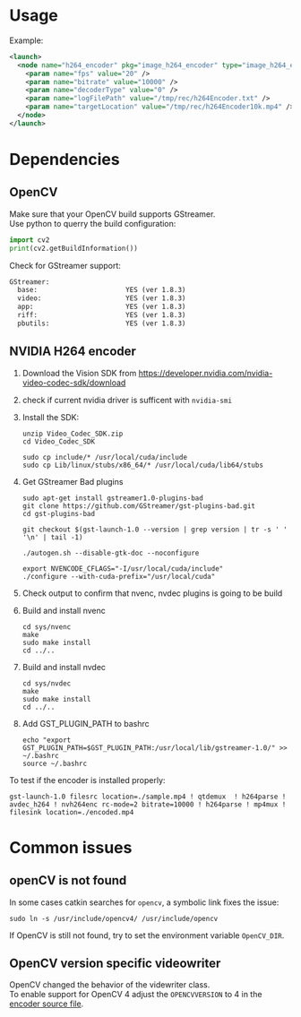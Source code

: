 # Usage
Example:
```xml
<launch>
  <node name="h264_encoder" pkg="image_h264_encoder" type="image_h264_encoder_node" output="log">
    <param name="fps" value="20" />
    <param name="bitrate" value="10000" />
    <param name="decoderType" value="0" />
    <param name="logFilePath" value="/tmp/rec/h264Encoder.txt" />
    <param name="targetLocation" value="/tmp/rec/h264Encoder10k.mp4" />
  </node>
</launch>
```

# Dependencies
## OpenCV
Make sure that your OpenCV build supports GStreamer.  
Use python to querry the build configuration:
```python
import cv2
print(cv2.getBuildInformation())
```
Check for GStreamer support:
```txt
GStreamer:                   
  base:                      YES (ver 1.8.3)
  video:                     YES (ver 1.8.3)
  app:                       YES (ver 1.8.3)
  riff:                      YES (ver 1.8.3)
  pbutils:                   YES (ver 1.8.3)
```

## NVIDIA H264 encoder
 1. Download the Vision SDK from https://developer.nvidia.com/nvidia-video-codec-sdk/download 
 2. check if current nvidia driver is sufficent with `nvidia-smi`
 3. Install the SDK:
     ```shell
    unzip Video_Codec_SDK.zip
    cd Video_Codec_SDK

    sudo cp include/* /usr/local/cuda/include
    sudo cp Lib/linux/stubs/x86_64/* /usr/local/cuda/lib64/stubs
     ```
 
 4. Get GStreamer Bad plugins
     ```shell
     sudo apt-get install gstreamer1.0-plugins-bad
     git clone https://github.com/GStreamer/gst-plugins-bad.git
    cd gst-plugins-bad

    git checkout $(gst-launch-1.0 --version | grep version | tr -s ' ' '\n' | tail -1)

    ./autogen.sh --disable-gtk-doc --noconfigure

    export NVENCODE_CFLAGS="-I/usr/local/cuda/include"
    ./configure --with-cuda-prefix="/usr/local/cuda"
     ```

5. Check output to confirm that nvenc, nvdec plugins is going to be build

6. Build and install nvenc
    ```
    cd sys/nvenc
    make 
    sudo make install
    cd ../..
    ```

7. Build and install nvdec
    ```
    cd sys/nvdec
    make 
    sudo make install
    cd ../..
    ```

8. Add GST_PLUGIN_PATH to bashrc
    ```
    echo "export GST_PLUGIN_PATH=$GST_PLUGIN_PATH:/usr/local/lib/gstreamer-1.0/" >> ~/.bashrc
    source ~/.bashrc
    ```

   
To test if the encoder is installed properly:
```shell
gst-launch-1.0 filesrc location=./sample.mp4 ! qtdemux  ! h264parse ! avdec_h264 ! nvh264enc rc-mode=2 bitrate=10000 ! h264parse ! mp4mux ! filesink location=./encoded.mp4
```

# Common issues
## openCV is not found
In some cases catkin searches for `opencv`, a symbolic link fixes the issue: 
```
sudo ln -s /usr/include/opencv4/ /usr/include/opencv
```
If OpenCV is still not found, try to set the environment variable `OpenCV_DIR`.

## OpenCV version specific videowriter
OpenCV changed the behavior of the videwriter class.  
To enable support for OpenCV 4 adjust the `OPENCVVERSION` to 4 in the [encoder source file](https://github.com/gismo07/image_h264_encoder/blob/13539635c424023b531f81006d5609f43a112d2e/src/image_h264_encoder_node.cpp#L1).
